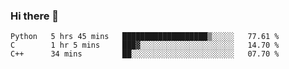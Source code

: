 ### Hi there 👋

<!--START_SECTION:waka-->

```text
Python   5 hrs 45 mins   ███████████████████▒░░░░░   77.61 %
C        1 hr 5 mins     ███▓░░░░░░░░░░░░░░░░░░░░░   14.70 %
C++      34 mins         ██░░░░░░░░░░░░░░░░░░░░░░░   07.70 %
```

<!--END_SECTION:waka-->
<!--
**Boombag0607/Boombag0607** is a ✨ _special_ ✨ repository because its `README.md` (this file) appears on your GitHub profile.

Here are some ideas to get you started:

- 🔭 I’m currently working on ...
- 🌱 I’m currently learning ...
- 👯 I’m looking to collaborate on ...
- 🤔 I’m looking for help with ...
- 💬 Ask me about ...
- 📫 How to reach me: ...
- 😄 Pronouns: ...
- ⚡ Fun fact: ...
-->
